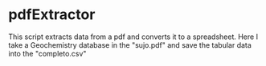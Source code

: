 # pdfExtractor
This script extracts data from a pdf and converts it to a spreadsheet.
Here I take a Geochemistry database in the "sujo.pdf" and save the tabular data into the "completo.csv"
